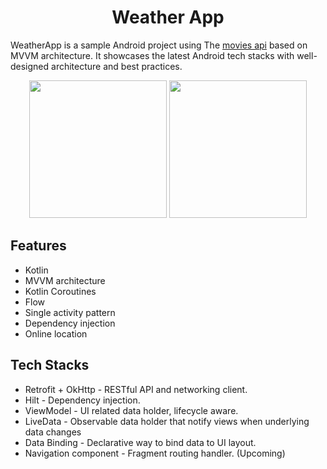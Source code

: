 <h1 align="center">Weather App</h1>

WeatherApp is a sample Android project using The [movies api](https://moviesapi.ir/) based on MVVM architecture. It showcases the latest Android tech stacks with well-designed architecture and best practices.


<div align="center">
    <img src="https://s6.uupload.ir/files/screenshot_20230908-134426_weather_app_2356.png" width="220">
    <img src="https://s6.uupload.ir/files/screenshot_20230908-134441_weather_app_tfp1.png"  width="220"  />

    
</div>



## Features

- Kotlin
- MVVM architecture
- Kotlin Coroutines
- Flow
- Single activity pattern
- Dependency injection
- Online location


## Tech Stacks

- Retrofit + OkHttp - RESTful API and networking client.
- Hilt - Dependency injection.
- ViewModel - UI related data holder, lifecycle aware.
- LiveData - Observable data holder that notify views when underlying data changes
- Data Binding - Declarative way to bind data to UI layout.
- Navigation component - Fragment routing handler. (Upcoming)

